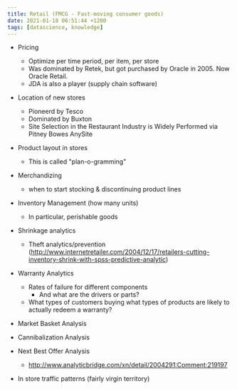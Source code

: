 ```yaml
---
title: Retail (FMCG - Fast-moving consumer goods)
date: 2021-01-18 06:51:44 +1200
tags: [datascience, knowledge]
---
```



* Pricing
    * Optimize per time period, per item, per store
    * Was dominated by Retek, but got purchased by Oracle in 2005. Now Oracle Retail.
    * JDA is also a player (supply chain software)

* Location of new stores
    * Pioneerd by Tesco
    * Dominated by Buxton
    * Site Selection in the Restaurant Industry is Widely Performed via Pitney Bowes AnySite

* Product layout in stores
    * This is called "plan-o-gramming"

* Merchandizing
    * when to start stocking & discontinuing product lines

* Inventory Management (how many units)
    * In particular, perishable goods

* Shrinkage analytics
    * Theft analytics/prevention (http://www.internetretailer.com/2004/12/17/retailers-cutting-inventory-shrink-with-spss-predictive-analytic)

* Warranty Analytics
    * Rates of failure for different components
        * And what are the drivers or parts?
    * What types of customers buying what types of products are likely to actually redeem a warranty?

* Market Basket Analysis

* Cannibalization Analysis

* Next Best Offer Analysis
    * http://www.analyticbridge.com/xn/detail/2004291:Comment:219197

* In store traffic patterns (fairly virgin territory)


